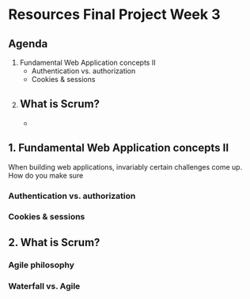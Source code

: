 # Resources Final Project Week 3

## Agenda

1. Fundamental Web Application concepts II
    - Authentication vs. authorization
    - Cookies & sessions
2. What is Scrum?
    - 
    -

## 1. Fundamental Web Application concepts II

When building web applications, invariably certain challenges come up. How do you make sure

### Authentication vs. authorization

### Cookies & sessions

## 2. What is Scrum?

### Agile philosophy

### Waterfall vs. Agile
